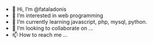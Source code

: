 - 👋 Hi, I’m @fataladonis
- 👀 I’m interested in web programming
- 🌱 I’m currently learning javascript, php, mysql, python.
- 💞️ I’m looking to collaborate on ...
- 📫 How to reach me ...

<!---
fataladonis/fataladonis is a ✨ special ✨ repository because its `README.md` (this file) appears on your GitHub profile.
You can click the Preview link to take a look at your changes.
--->
